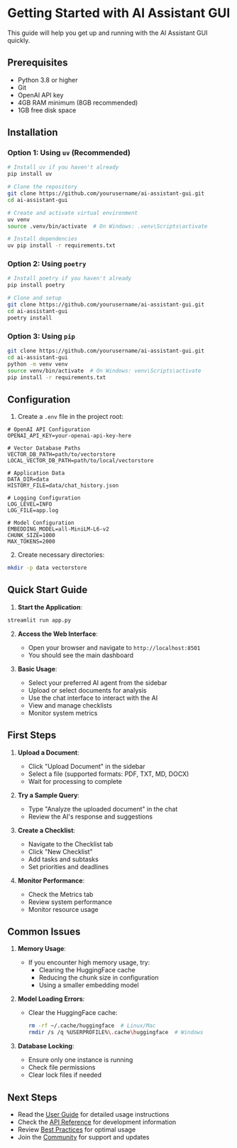 # Getting Started with AI Assistant GUI

This guide will help you get up and running with the AI Assistant GUI quickly.

## Prerequisites

- Python 3.8 or higher
- Git
- OpenAI API key
- 4GB RAM minimum (8GB recommended)
- 1GB free disk space

## Installation

### Option 1: Using `uv` (Recommended)

```bash
# Install uv if you haven't already
pip install uv

# Clone the repository
git clone https://github.com/yourusername/ai-assistant-gui.git
cd ai-assistant-gui

# Create and activate virtual environment
uv venv
source .venv/bin/activate  # On Windows: .venv\Scripts\activate

# Install dependencies
uv pip install -r requirements.txt
```

### Option 2: Using `poetry`

```bash
# Install poetry if you haven't already
pip install poetry

# Clone and setup
git clone https://github.com/yourusername/ai-assistant-gui.git
cd ai-assistant-gui
poetry install
```

### Option 3: Using `pip`

```bash
git clone https://github.com/yourusername/ai-assistant-gui.git
cd ai-assistant-gui
python -m venv venv
source venv/bin/activate  # On Windows: venv\Scripts\activate
pip install -r requirements.txt
```

## Configuration

1. Create a `.env` file in the project root:
```env
# OpenAI API Configuration
OPENAI_API_KEY=your-openai-api-key-here

# Vector Database Paths
VECTOR_DB_PATH=path/to/vectorstore
LOCAL_VECTOR_DB_PATH=path/to/local/vectorstore

# Application Data
DATA_DIR=data
HISTORY_FILE=data/chat_history.json

# Logging Configuration
LOG_LEVEL=INFO
LOG_FILE=app.log

# Model Configuration
EMBEDDING_MODEL=all-MiniLM-L6-v2
CHUNK_SIZE=1000
MAX_TOKENS=2000
```

2. Create necessary directories:
```bash
mkdir -p data vectorstore
```

## Quick Start Guide

1. **Start the Application**:
```bash
streamlit run app.py
```

2. **Access the Web Interface**:
   - Open your browser and navigate to `http://localhost:8501`
   - You should see the main dashboard

3. **Basic Usage**:
   - Select your preferred AI agent from the sidebar
   - Upload or select documents for analysis
   - Use the chat interface to interact with the AI
   - View and manage checklists
   - Monitor system metrics

## First Steps

1. **Upload a Document**:
   - Click "Upload Document" in the sidebar
   - Select a file (supported formats: PDF, TXT, MD, DOCX)
   - Wait for processing to complete

2. **Try a Sample Query**:
   - Type "Analyze the uploaded document" in the chat
   - Review the AI's response and suggestions

3. **Create a Checklist**:
   - Navigate to the Checklist tab
   - Click "New Checklist"
   - Add tasks and subtasks
   - Set priorities and deadlines

4. **Monitor Performance**:
   - Check the Metrics tab
   - Review system performance
   - Monitor resource usage

## Common Issues

1. **Memory Usage**:
   - If you encounter high memory usage, try:
     - Clearing the HuggingFace cache
     - Reducing the chunk size in configuration
     - Using a smaller embedding model

2. **Model Loading Errors**:
   - Clear the HuggingFace cache:
     ```bash
     rm -rf ~/.cache/huggingface  # Linux/Mac
     rmdir /s /q %USERPROFILE%\.cache\huggingface  # Windows
     ```

3. **Database Locking**:
   - Ensure only one instance is running
   - Check file permissions
   - Clear lock files if needed

## Next Steps

- Read the [User Guide](user_guide.md) for detailed usage instructions
- Check the [API Reference](api.md) for development information
- Review [Best Practices](best_practices.md) for optimal usage
- Join the [Community](community.md) for support and updates 